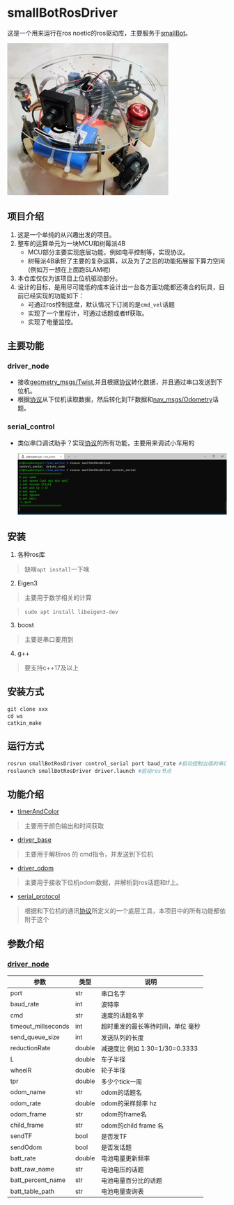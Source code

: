 # smallBotRosDriver
这是一个用来运行在ros noetic的ros驱动库，主要服务于[smallBot](https://tea.lan.bigkeer.cn/SLAM2020/Project-SmallBot)。

<img src="pic/smallBot.png" style="zoom:50%;" />

## 项目介绍

1. 这是一个单纯的从兴趣出发的项目。
2. 整车的运算单元为一块MCU和树莓派4B
   * MCU部分主要实现底层功能，例如电平控制等，实现协议。
   * 树莓派4B承担了主要的复杂运算，以及为了之后的功能拓展留下算力空间(例如万一想在上面跑SLAM呢)
3. 本仓库仅仅为该项目上位机驱动部分。
4. 设计的目标，是用尽可能低的成本设计出一台各方面功能都还凑合的玩具，目前已经实现的功能如下：
   * 可通过ros控制底盘，默认情况下订阅的是`cmd_vel`话题
   * 实现了一个里程计，可通过话题或者tf获取。
   * 实现了电量监控。

## 主要功能

### driver_node
* 接收[geometry_msgs/Twist](http://docs.ros.org/en/melodic/api/geometry_msgs/html/msg/Twist.html),并且根据[协议](https://tea.lan.bigkeer.cn/SLAM2020/Project-SmallBot-MCU)转化数据，并且通过串口发送到下位机。
* 根据[协议](https://tea.lan.bigkeer.cn/SLAM2020/Project-SmallBot-MCU)从下位机读取数据，然后转化到TF数据和[nav_msgs/Odometry](http://docs.ros.org/en/kinetic/api/nav_msgs/html/msg/Odometry.html)话题。
### serial_control
* 类似串口调试助手？实现[协议](https://tea.lan.bigkeer.cn/SLAM2020/Project-SmallBot-MCU)的所有功能，主要用来调试小车用的

  ![](pic/control_serial.png)
## 安装
1. 各种ros库
> 缺啥`apt install`一下啥
2. Eigen3
> 主要用于数学相关的计算

> ` sudo apt install libeigen3-dev `
3. boost
> 主要是串口要用到
4. g++
> 要支持c++17及以上

## 安装方式
```
git clone xxx
cd ws
catkin_make
```
## 运行方式
```bash
rosrun smallBotRosDriver control_serial port baud_rate #启动控制台版的串口调试助手
roslaunch smallBotRosDriver driver.launch #启动ros节点
```

## 功能介绍
* [timerAndColor](src/timerAndColor)
> 主要用于颜色输出和时间获取
* [driver_base](src/driver_base.h)
> 主要用于解析ros 的 cmd指令，并发送到下位机
* [driver_odom](src/driver_odom.h)
> 主要用于接收下位机odom数据，并解析到ros话题和tf上。
* [serial_protocol](src/serial_protocol.h)
> 根据和下位机的通讯[协议](https://tea.lan.bigkeer.cn/SLAM2020/Project-SmallBot-MCU)所定义的一个底层工具，本项目中的所有功能都依附于这个

## 参数介绍
### [driver_node](launch/driver.launch)
| 参数 |  类型   | 说明 |
|---|  ----  | ----  |
| port| str  |串口名字|
| baud_rate| int  | 波特率 |
| cmd| str  | 速度的话题名字 |
| timeout_millseconds| int  | 超时重发的最长等待时间，单位 毫秒 |
| send_queue_size| int  | 发送队列的长度 |
| reductionRate| double  | 减速度比 例如 1:30=1/30=0.3333 |
| L| double  | 车子半径 |
| wheelR| double  | 轮子半径 |
| tpr| double  | 多少个tick一周 |
| odom_name| str  | odom的话题名 |
| odom_rate| double  | odom的采样频率 hz|
| odom_frame| str  | odom的frame名 |
| child_frame| str  | odom的child frame 名 |
| sendTF| bool  | 是否发TF |
| sendOdom| bool  | 是否发话题 |
| batt_rate| double  | 电池电量更新频率 |
| batt_raw_name| str  | 电池电压的话题 |
| batt_percent_name| str  | 电池电量百分比的话题 |
| batt_table_path| str  | 电池电量查询表 |


